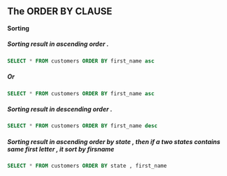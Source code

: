 ## The ORDER BY CLAUSE


**Sorting**

##### Sorting result in ascending order .
```sql
SELECT * FROM customers ORDER BY first_name asc
```

##### Or

```sql
SELECT * FROM customers ORDER BY first_name asc
```

##### Sorting result in descending order .

```sql
SELECT * FROM customers ORDER BY first_name desc
```

##### Sorting result in ascending order by state , then if a two states contains same first letter , it sort by firsname
```sql
SELECT * FROM customers ORDER BY state , first_name
```